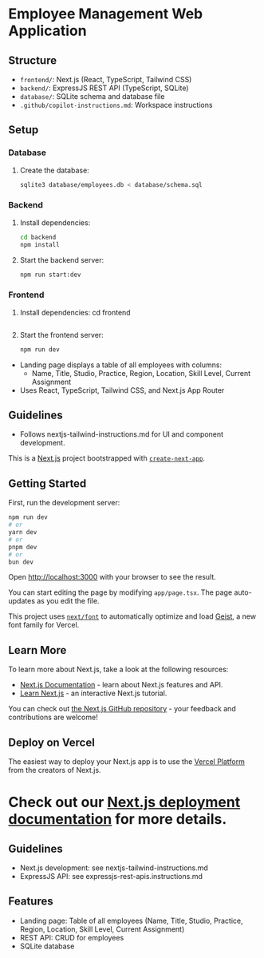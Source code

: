 # Employee Management Web Application

## Structure
- `frontend/`: Next.js (React, TypeScript, Tailwind CSS)
- `backend/`: ExpressJS REST API (TypeScript, SQLite)
- `database/`: SQLite schema and database file
- `.github/copilot-instructions.md`: Workspace instructions

## Setup

### Database
1. Create the database:
   ```sh
   sqlite3 database/employees.db < database/schema.sql
   ```

### Backend
1. Install dependencies:
   ```sh
   cd backend
   npm install
   ```
2. Start the backend server:
   ```sh
   npm run start:dev
   ```

### Frontend
1. Install dependencies:
   cd frontend
   ```
2. Start the frontend server:
   ```sh
   npm run dev
   ```

- Landing page displays a table of all employees with columns:
  - Name, Title, Studio, Practice, Region, Location, Skill Level, Current Assignment
- Uses React, TypeScript, Tailwind CSS, and Next.js App Router

## Guidelines

- Follows nextjs-tailwind-instructions.md for UI and component development.

This is a [Next.js](https://nextjs.org) project bootstrapped with [`create-next-app`](https://nextjs.org/docs/app/api-reference/cli/create-next-app).

## Getting Started

First, run the development server:

```bash
npm run dev
# or
yarn dev
# or
pnpm dev
# or
bun dev
```

Open [http://localhost:3000](http://localhost:3000) with your browser to see the result.

You can start editing the page by modifying `app/page.tsx`. The page auto-updates as you edit the file.

This project uses [`next/font`](https://nextjs.org/docs/app/building-your-application/optimizing/fonts) to automatically optimize and load [Geist](https://vercel.com/font), a new font family for Vercel.

## Learn More

To learn more about Next.js, take a look at the following resources:

- [Next.js Documentation](https://nextjs.org/docs) - learn about Next.js features and API.
- [Learn Next.js](https://nextjs.org/learn) - an interactive Next.js tutorial.

You can check out [the Next.js GitHub repository](https://github.com/vercel/next.js) - your feedback and contributions are welcome!

## Deploy on Vercel

The easiest way to deploy your Next.js app is to use the [Vercel Platform](https://vercel.com/new?utm_medium=default-template&filter=next.js&utm_source=create-next-app&utm_campaign=create-next-app-readme) from the creators of Next.js.

Check out our [Next.js deployment documentation](https://nextjs.org/docs/app/building-your-application/deploying) for more details.
=======
## Guidelines
- Next.js development: see nextjs-tailwind-instructions.md
- ExpressJS API: see expressjs-rest-apis.instructions.md

## Features
- Landing page: Table of all employees (Name, Title, Studio, Practice, Region, Location, Skill Level, Current Assignment)
- REST API: CRUD for employees
- SQLite database
